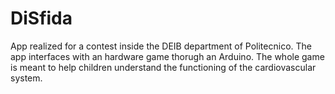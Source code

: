 # DiSfida
App realized for a contest inside the DEIB department of Politecnico. The app interfaces with an hardware game thorugh an Arduino. The whole game is meant to help children understand the functioning of the cardiovascular system.

